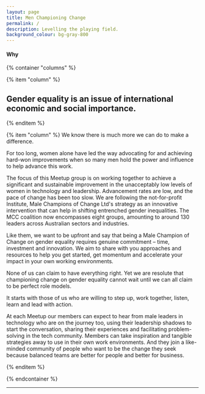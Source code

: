 ```yaml
---
layout: page
title: Men Championing Change
permalink: /
description: Levelling the playing field.
background_colour: bg-gray-800
---
```


#### Why

{% container "columns" %}

{% item "column" %}

## Gender equality is an issue of international economic and social importance.

{% enditem %}

{% item "column" %}
We know there is much more we can do to make a difference.

For too long, women alone have led the way advocating for and achieving hard-won improvements when so many men hold the power and influence to help advance this work.

The focus of this Meetup group is on working together to achieve a significant and sustainable improvement in the unacceptably low levels of women in technology and leadership. Advancement rates are low, and the pace of change has been too slow. We are following the not-for-profit Institute, Male Champions of Change Ltd's strategy as an innovative intervention that can help in shifting entrenched gender inequalities. The MCC coalition now encompasses eight groups, amounting to around 130 leaders across Australian sectors and industries.

Like them, we want to be upfront and say that being a Male Champion of Change on gender equality requires genuine commitment – time, investment and innovation. We aim to share with you approaches and resources to help you get started, get momentum and accelerate your impact in your own working environments.

None of us can claim to have everything right. Yet we are resolute that championing change on gender equality cannot wait until we can all claim to be perfect role models.

It starts with those of us who are willing to step up, work together, listen, learn and lead with action.

At each Meetup our members can expect to hear from male leaders in technology who are on the journey too, using their leadership shadows to start the conversation, sharing their experiences and facilitating problem-solving in the tech community. Members can take inspiration and tangible strategies away to use in their own work environments. And they join a like-minded community of people who want to be the change they seek because balanced teams are better for people and better for business.

{% enditem %}

{% endcontainer %}

---
